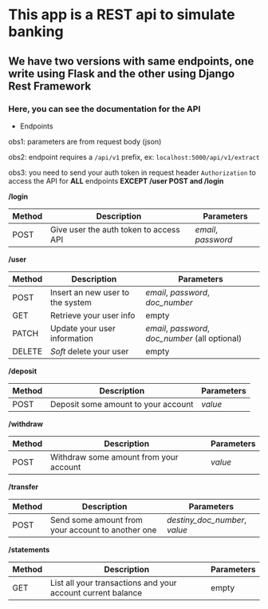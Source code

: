 # This app is a REST api to simulate banking
## We have two versions with same endpoints, one write using Flask and the other using Django Rest Framework

### Here, you can see the documentation for the API

*  Endpoints

obs1: parameters are from request body (json)

obs2: endpoint requires a `/api/v1` prefix, ex: `localhost:5000/api/v1/extract`

obs3: you need to send your auth token in request header `Authorization` to access the API for **ALL** endpoints **EXCEPT /user POST and /login**

**/login**

| Method |     Description             |  Parameters  |
| ------ | --------------------------- | ------------ |
|  POST  |  Give user the auth token to access API   | *email*, *password* |


**/user**

| Method |     Description             |  Parameters  |
| ------ | --------------------------- | ------------ |
| POST   |  Insert an new user to the system  | *email*, *password*, *doc_number*  |
| GET    |  Retrieve your user info  | empty  |
| PATCH  |  Update your user information  |  *email*, *password*, *doc_number*  (all optional)  |
| DELETE |  *Soft* delete your user | empty  |


**/deposit**

| Method |     Description             |  Parameters  |
| ------ | --------------------------- | ------------ |
|  POST  | Deposit some amount to your account   |  *value*   |


**/withdraw**

| Method |     Description             |  Parameters  |
| ------ | --------------------------- | ------------ |
|  POST  | Withdraw some amount from your account   |  *value*   |


**/transfer**

| Method |     Description             |  Parameters  |
| ------ | --------------------------- | ------------ |
|  POST  | Send some amount from your account to another one  |  *destiny_doc_number*, *value*   |


**/statements**

| Method |     Description             |  Parameters  |
| ------ | --------------------------- | ------------ |
|  GET   |  List all your transactions and your account current balance  |  empty   |


